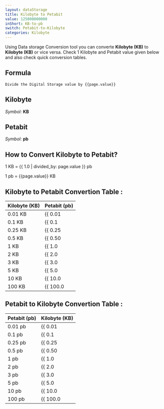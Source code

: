 ```yaml
---
layout: dataStorage
title: Kilobyte to Petabit
value: 125000000000
inShort: KB-to-pb
switch: Petabit-to-Kilobyte
categories: Kilobyte
---
```


Using Data storage Conversion tool you can converte **Kilobyte (KB)** to **Kilobyte (KB)** or vice versa. Check 1 Kilobyte and Petabit value given below and also check quick conversion tables.

## Formula
`Divide the Digital Storage value by {{page.value}}`

## Kilobyte
*Symbol:* **KB**

## Petabit
*Symbol:* **pb**

## How to Convert Kilobyte to Petabit?

1 KB = {{ 1.0 | divided_by: page.value }} pb

1 pb = {{page.value}} KB


## Kilobyte to Petabit Convertion Table :

| Kilobyte (KB) | Petabit (pb) |
| ---- | ---- |
| 0.01 KB | {{ 0.01 | divided_by: page.value }} pb |
| 0.1 KB | {{ 0.1 | divided_by: page.value }} pb |
| 0.25 KB | {{ 0.25 | divided_by: page.value }} pb |
| 0.5 KB | {{ 0.50 | divided_by: page.value }} pb |
| 1 KB | {{ 1.0 | divided_by: page.value }} pb |
| 2 KB | {{ 2.0 | divided_by: page.value }} pb |
| 3 KB | {{ 3.0 | divided_by: page.value }} pb |
| 5 KB | {{ 5.0 | divided_by: page.value }} pb |
| 10 KB | {{ 10.0 | divided_by: page.value }} pb |
| 100 KB | {{ 100.0 | divided_by: page.value }} pb |

## Petabit to Kilobyte Convertion Table :

| Petabit (pb) | Kilobyte (KB) |
| ---- | ---- |
| 0.01 pb | {{ 0.01 | times: page.value }} KB |
| 0.1 pb | {{ 0.1 | times: page.value }} KB |
| 0.25 pb | {{ 0.25 | times: page.value }} KB |
| 0.5 pb | {{ 0.50 | times: page.value }} KB |
| 1 pb | {{ 1.0 | times: page.value }} KB |
| 2 pb | {{ 2.0 | times: page.value }} KB |
| 3 pb | {{ 3.0 | times: page.value }} KB |
| 5 pb | {{ 5.0 | times: page.value }} KB |
| 10 pb | {{ 10.0 | times: page.value }} KB |
| 100 pb | {{ 100.0 | times: page.value }} KB |


<script>
document.getElementById('selectInput')[4].selected = true
document.getElementById('selectOutput')[18].selected = true
</script>
